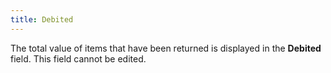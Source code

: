 ```yaml
---
title: Debited
---
```



The total value of items that have been returned is displayed in the **Debited** field. This field cannot be  edited.
